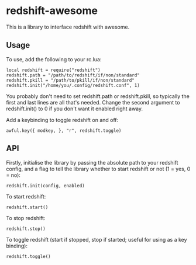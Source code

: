 redshift-awesome
================

This is a library to interface redshift with awesome.

Usage
-----

To use, add the following to your rc.lua:

    local redshift = require("redshift")
    redshift.path = "/path/to/redshift/if/non/standard"
    redshift.pkill = "/path/to/pkill/if/non/standard"
    redshift.init("/home/you/.config/redshift.conf", 1)

You probably don't need to set redshift.path or redshift.pkill, so typically
the first and last lines are all that's needed. Change the second argument to
redshift.init() to 0 if you don't want it enabled right away.

Add a keybinding to toggle redshift on and off:

    awful.key({ modkey, }, "r", redshift.toggle)

API
---

Firstly, initialise the library by passing the absolute path to your redshift config,
and a flag to tell the library whether to start redshift or not (1 = yes, 0 = no):

    redshift.init(config, enabled)

To start redshift:

    redshift.start()

To stop redshift:

    redshift.stop()

To toggle redshift (start if stopped, stop if started; useful for using as a key binding):

    redshift.toggle()

